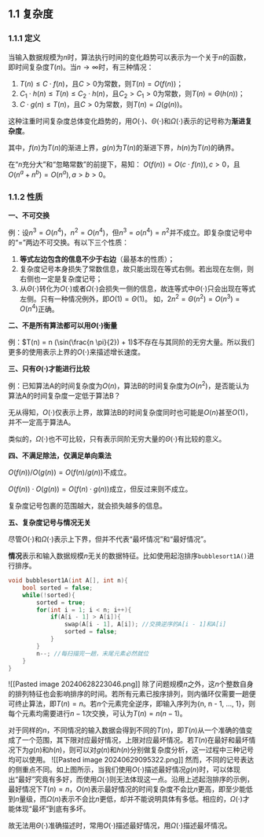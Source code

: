 ## 1.1 复杂度
### 1.1.1 定义
当输入数据规模为$n$时，算法执行时间的变化趋势可以表示为一个关于$n$的函数，即时间复杂度$T(n)$。当$n \rightarrow \infty$时，有三种情况：
1. $T(n) \leq C \cdot f(n)$，且$C>0$为常数，则$T(n) = O(f(n))$；
2. $C_1 \cdot h(n) \leq T(n) \leq C_2 \cdot h(n)$，且$C_2 > C_1 > 0$为常数，则$T(n) = \Theta(h(n))$；
3. $C \cdot g(n) \leq T(n)$，且$C > 0$为常数，则$T(n) = \Omega(g(n))$。

这种注重时间复杂度总体变化趋势的，用$O(\cdot)$、$\Theta(\cdot)$和$\Omega(\cdot)$表示的记号称为**渐进复杂度**。

其中，$f(n)$为$T(n)$的渐进上界，$g(n)$为$T(n)$的渐进下界，$h(n)$为$T(n)$的确界。

在“$n$充分大”和“忽略常数”的前提下，易知：
$O(f(n)) = O(c \cdot f(n)), c > 0$，且$O(n^a + n^b) = O(n^a), a > b > 0$。
### 1.1.2 性质
**一、不可交换**

例：设$n^3 = O(n^4)$，$n^2 = O(n^4)$，但$n^3 = o(n^4) = n^2$并不成立。即复杂度记号中的“=”两边不可交换。有以下三个性质：

1. **等式左边包含的信息不少于右边**（最基本的性质）；
2. 复杂度记号本身损失了常数信息，故只能出现在等式右侧。若出现在左侧，则右侧也一定是复杂度记号；
3. 从$\Theta(\cdot)$转化为$O(\cdot)$或者$\Omega(\cdot)$会损失一侧的信息，故连等式中$\Theta(\cdot)$只会出现在等式左侧。只有一种情况例外，即$O(1) = \Theta(1)$。
如，$2n^2 = \Theta(n^2) = O(n^3) = O(n^4)$正确。

**二、不是所有算法都可以用$\Theta(\cdot)$衡量**

例：$T(n) = n (\sin(\frac{n \pi}{2}) + 1)$不存在与其同阶的无穷大量。所以我们更多的使用表示上界的$O(\cdot)$来描述增长速度。

**三、只有$\Theta(\cdot)$才能进行比较**

例：已知算法A的时间复杂度为$O(n)$，算法B的时间复杂度为$O(n^2)$，是否能认为算法A的时间复杂度一定低于算法B？

无从得知，$O(\cdot)$仅表示上界，故算法B的时间复杂度同时也可能是$O(n)$甚至$O(1)$，并不一定高于算法A。

类似的，$\Omega(\cdot)$也不可比较，只有表示同阶无穷大量的$\Theta(\cdot)$有比较的意义。

**四、不满足除法，仅满足单向乘法**

$O(f(n)) / O(g(n)) = O(f(n) / g(n))$不成立。

$O(f(n)) \cdot O(g(n)) = O(f(n) \cdot g(n))$成立，但反过来则不成立。

复杂度记号包裹的范围越大，就会损失越多的信息。

**五、复杂度记号与情况无关**

尽管$O(\cdot)$和$\Omega(\cdot)$表示上下界，但并不代表“最坏情况”和“最好情况”。

**情况**表示和输入数据规模$n$无关的数据特征。比如使用起泡排序`bubblesort1A()`进行排序。
```C++
void bubblesort1A(int A[], int n){
	bool sorted = false;
	while(!sorted){
		sorted = true;
		for(int i = 1; i < n; i++){
			if(A[i - 1] > A[i]){
				swap(A[i - 1], A[i]); //交换逆序的A[i - 1]和A[i]
				sorted = false;
			}
		}
		n--; //每扫描完一趟，末尾元素必然就位
	}
}
```
![[Pasted image 20240628223046.png]]
除了问题规模$n$之外，这$n$个整数自身的排列特征也会影响排序的时间。若所有元素已按序排列，则内循环仅需要一趟便可终止算法，即$T(n) = n$。若$n$个元素完全逆序，即输入序列为{n, n - 1, ..., 1}，则每个元素均需要进行$n - 1$次交换，可认为$T(n) = n(n - 1)$。

对于同样的$n$，不同情况的输入数据会得到不同的$T(n)$，即$T(n)$从一个准确的值变成了一个范围，其下限对应最好情况，上限对应最坏情况。若$T(n)$在最好和最坏情况下为$g(n)$和$h(n)$，则可以对$g(n)$和$h(n)$分别做复杂度分析，这一过程中三种记号均可以使用。
![[Pasted image 20240629095322.png]]
然而，不同的记号表达的侧重点不同。如上图所示，当我们使用$O(\cdot)$描述最好情况$g(n)$时，可以体现出“最好”究竟有多好，而使用$\Omega(\cdot)$则无法体现这一点。沿用上述起泡排序的示例，最好情况下$T(n) = n$，$O(n)$表示最好情况的时间复杂度不会比$n$更高，即至少能低到$n$量级，而$\Omega(n)$表示不会比$n$更低，却并不能说明具体有多低。相应的，$\Omega(\cdot)$才能体现“最坏”到底有多坏。

故无法用$\Theta(\cdot)$准确描述时，常用$O(\cdot)$描述最好情况，用$\Omega(\cdot)$描述最坏情况。

